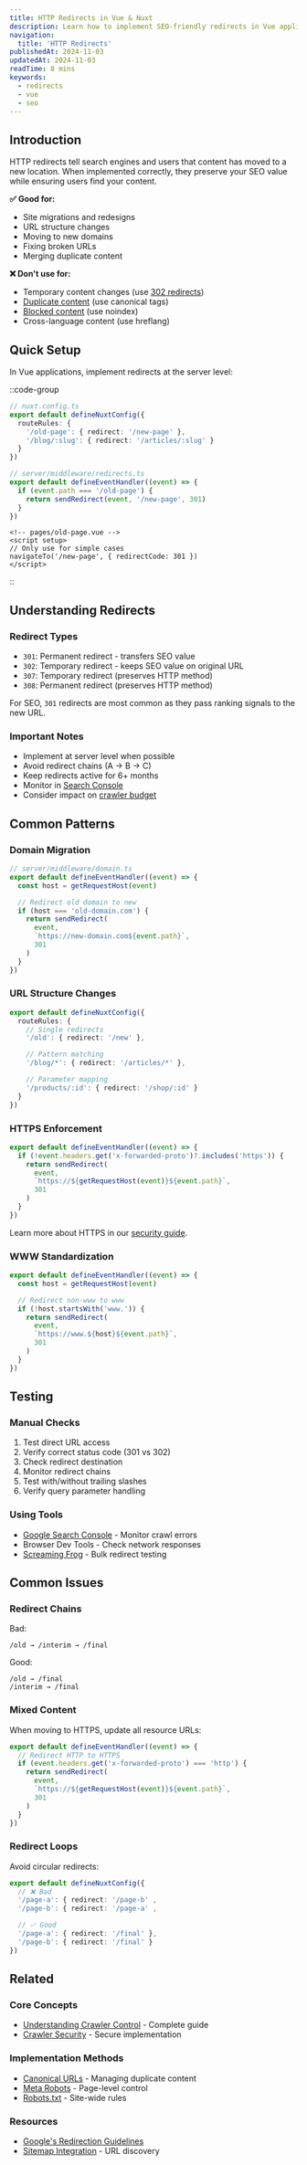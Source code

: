 ```yaml
---
title: HTTP Redirects in Vue & Nuxt
description: Learn how to implement SEO-friendly redirects in Vue applications.
navigation:
  title: 'HTTP Redirects'
publishedAt: 2024-11-03
updatedAt: 2024-11-03
readTime: 8 mins
keywords:
  - redirects
  - vue
  - seo
---
```


## Introduction

HTTP redirects tell search engines and users that content has moved to a new location. When implemented correctly, they preserve your SEO value while ensuring users find your content.

**✅ Good for:**

- Site migrations and redesigns
- URL structure changes
- Moving to new domains
- Fixing broken URLs
- Merging duplicate content

**❌ Don't use for:**

- Temporary content changes (use [302 redirects](#redirect-types))
- [Duplicate content](/learn/controlling-crawlers/canonical-urls) (use canonical tags)
- [Blocked content](/learn/controlling-crawlers/meta-tags) (use noindex)
- Cross-language content (use hreflang)

## Quick Setup

In Vue applications, implement redirects at the server level:

::code-group

```ts [Nuxt Config]
// nuxt.config.ts
export default defineNuxtConfig({
  routeRules: {
    '/old-page': { redirect: '/new-page' },
    '/blog/:slug': { redirect: '/articles/:slug' }
  }
})
```

```ts [Server Middleware]
// server/middleware/redirects.ts
export default defineEventHandler((event) => {
  if (event.path === '/old-page') {
    return sendRedirect(event, '/new-page', 301)
  }
})
```

```vue [Page Level]
<!-- pages/old-page.vue -->
<script setup>
// Only use for simple cases
navigateTo('/new-page', { redirectCode: 301 })
</script>
```

::

## Understanding Redirects

### Redirect Types

- `301`: Permanent redirect - transfers SEO value
- `302`: Temporary redirect - keeps SEO value on original URL
- `307`: Temporary redirect (preserves HTTP method)
- `308`: Permanent redirect (preserves HTTP method)

For SEO, `301` redirects are most common as they pass ranking signals to the new URL.

### Important Notes

- Implement at server level when possible
- Avoid redirect chains (A → B → C)
- Keep redirects active for 6+ months
- Monitor in [Search Console](https://search.google.com/search-console)
- Consider impact on [crawler budget](/learn/controlling-crawlers#crawler-budget)

## Common Patterns

### Domain Migration

```ts
// server/middleware/domain.ts
export default defineEventHandler((event) => {
  const host = getRequestHost(event)

  // Redirect old domain to new
  if (host === 'old-domain.com') {
    return sendRedirect(
      event,
      `https://new-domain.com${event.path}`,
      301
    )
  }
})
```

### URL Structure Changes

```ts
export default defineNuxtConfig({
  routeRules: {
    // Single redirects
    '/old': { redirect: '/new' },

    // Pattern matching
    '/blog/*': { redirect: '/articles/*' },

    // Parameter mapping
    '/products/:id': { redirect: '/shop/:id' }
  }
})
```

### HTTPS Enforcement

```ts
export default defineEventHandler((event) => {
  if (!event.headers.get('x-forwarded-proto')?.includes('https')) {
    return sendRedirect(
      event,
      `https://${getRequestHost(event)}${event.path}`,
      301
    )
  }
})
```

Learn more about HTTPS in our [security guide](/learn/controlling-crawlers/security#https).

### WWW Standardization

```ts
export default defineEventHandler((event) => {
  const host = getRequestHost(event)

  // Redirect non-www to www
  if (!host.startsWith('www.')) {
    return sendRedirect(
      event,
      `https://www.${host}${event.path}`,
      301
    )
  }
})
```

## Testing

### Manual Checks

1. Test direct URL access
2. Verify correct status code (301 vs 302)
3. Check redirect destination
4. Monitor redirect chains
5. Test with/without trailing slashes
6. Verify query parameter handling

### Using Tools

- [Google Search Console](https://search.google.com/search-console) - Monitor crawl errors
- Browser Dev Tools - Check network responses
- [Screaming Frog](https://www.screamingfrog.co.uk/seo-spider/) - Bulk redirect testing

## Common Issues

### Redirect Chains

Bad:
```plaintext
/old → /interim → /final
```

Good:
```plaintext
/old → /final
/interim → /final
```

### Mixed Content

When moving to HTTPS, update all resource URLs:

```ts
export default defineEventHandler((event) => {
  // Redirect HTTP to HTTPS
  if (event.headers.get('x-forwarded-proto') === 'http') {
    return sendRedirect(
      event,
      `https://${getRequestHost(event)}${event.path}`,
      301
    )
  }
})
```

### Redirect Loops

Avoid circular redirects:

```ts
export default defineNuxtConfig({
  // ❌ Bad
  '/page-a': { redirect: '/page-b' ,
  '/page-b': { redirect: '/page-a' ,

  // ✅ Good
  '/page-a': { redirect: '/final' },
  '/page-b': { redirect: '/final' }
})
```

## Related

### Core Concepts
- [Understanding Crawler Control](/learn/controlling-crawlers) - Complete guide
- [Crawler Security](/learn/controlling-crawlers/security) - Secure implementation

### Implementation Methods
- [Canonical URLs](/learn/controlling-crawlers/canonical-urls) - Managing duplicate content
- [Meta Robots](/learn/controlling-crawlers/meta-tags) - Page-level control
- [Robots.txt](/learn/controlling-crawlers/robots-txt) - Site-wide rules

### Resources
- [Google's Redirection Guidelines](https://developers.google.com/search/docs/crawling-indexing/301-redirects)
- [Sitemap Integration](/learn/controlling-crawlers/sitemaps) - URL discovery
